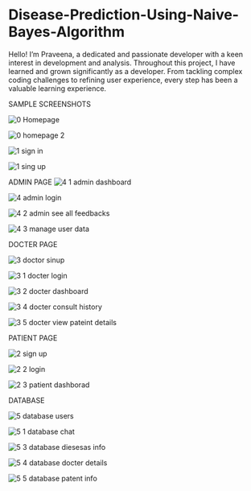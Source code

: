 # Disease-Prediction-Using-Naive-Bayes-Algorithm
Hello! I’m Praveena, a dedicated and passionate developer with a keen interest in development and analysis. Throughout this project, I have learned and grown significantly as a developer. From tackling complex coding challenges to refining user experience, every step has been a valuable learning experience.

SAMPLE SCREENSHOTS

![0 Homepage](https://github.com/Praveena1309/Disease-Prediction-Using-Naive-Bayes-Algorithm/assets/121342359/5a6805cb-5a25-42f8-bc8e-b7d8d43d4d76)

![0 homepage 2](https://github.com/Praveena1309/Disease-Prediction-Using-Naive-Bayes-Algorithm/assets/121342359/b8d9e2c1-0f4b-45c4-a9e8-4ecd67ea03a7)

![1 sign in](https://github.com/Praveena1309/Disease-Prediction-Using-Naive-Bayes-Algorithm/assets/121342359/33b246be-d71a-460a-99d9-c797a88b7ed1)

![1 sing up](https://github.com/Praveena1309/Disease-Prediction-Using-Naive-Bayes-Algorithm/assets/121342359/25ce6504-19d9-4ae7-9f8f-b2e73a8ad802)

ADMIN PAGE 
![4 1 admin dashboard](https://github.com/Praveena1309/Disease-Prediction-Using-Naive-Bayes-Algorithm/assets/121342359/554c78d6-705d-429e-836a-bcd65fca04f7)

![4 admin login](https://github.com/Praveena1309/Disease-Prediction-Using-Naive-Bayes-Algorithm/assets/121342359/0df313ab-6c00-42fa-9be7-1b1d80ca112a)

![4 2 admin see all feedbacks](https://github.com/Praveena1309/Disease-Prediction-Using-Naive-Bayes-Algorithm/assets/121342359/474bf0ba-2c29-4b13-b468-f31ef8cced1f)

![4 3 manage user data](https://github.com/Praveena1309/Disease-Prediction-Using-Naive-Bayes-Algorithm/assets/121342359/8ab8874d-1420-4347-8f44-b3d8a3ccfa77)

DOCTER PAGE 

![3 doctor sinup](https://github.com/Praveena1309/Disease-Prediction-Using-Naive-Bayes-Algorithm/assets/121342359/06957b58-2bf5-4446-beeb-d3b9475a33a0)

![3 1 docter login](https://github.com/Praveena1309/Disease-Prediction-Using-Naive-Bayes-Algorithm/assets/121342359/0c5a9e76-9983-484a-9bb1-8b6540306088)

![3 2 docter dashboard](https://github.com/Praveena1309/Disease-Prediction-Using-Naive-Bayes-Algorithm/assets/121342359/4aa59a13-fe08-4856-a5ae-7f38ee012ab8)

![3 4 docter consult history](https://github.com/Praveena1309/Disease-Prediction-Using-Naive-Bayes-Algorithm/assets/121342359/d5d6ca77-23df-48e1-b40c-65eb332630fd)

![3 5 docter view pateint details](https://github.com/Praveena1309/Disease-Prediction-Using-Naive-Bayes-Algorithm/assets/121342359/185fe0cb-76ba-4c58-80a2-4514351b7af8)

PATIENT PAGE

![2 sign up](https://github.com/Praveena1309/Disease-Prediction-Using-Naive-Bayes-Algorithm/assets/121342359/045dcb55-c457-447a-b88d-ecc17290f1aa)

![2 2 login](https://github.com/Praveena1309/Disease-Prediction-Using-Naive-Bayes-Algorithm/assets/121342359/97509d48-f49c-4f2c-bc0b-d3395668e975)

![2 3 patient dashborad](https://github.com/Praveena1309/Disease-Prediction-Using-Naive-Bayes-Algorithm/assets/121342359/06e73bd1-cbdd-452d-baeb-d09892d24f81)


DATABASE 


![5 database users](https://github.com/Praveena1309/Disease-Prediction-Using-Naive-Bayes-Algorithm/assets/121342359/0d5236dd-c24b-4e88-b2ae-b66f01bba802)

![5 1 database chat](https://github.com/Praveena1309/Disease-Prediction-Using-Naive-Bayes-Algorithm/assets/121342359/0fbe6097-5310-4a0c-999c-5d2d5ad395d7)

![5 3 database diesesas info](https://github.com/Praveena1309/Disease-Prediction-Using-Naive-Bayes-Algorithm/assets/121342359/0a859db3-daac-445d-83a6-b2bf5dff42f4)

![5 4 database docter details](https://github.com/Praveena1309/Disease-Prediction-Using-Naive-Bayes-Algorithm/assets/121342359/abcda673-8fda-4fbc-8193-6089b80f6543)

![5 5 database patent info](https://github.com/Praveena1309/Disease-Prediction-Using-Naive-Bayes-Algorithm/assets/121342359/97989345-1b8f-4eef-858c-7011483b0c9c)
